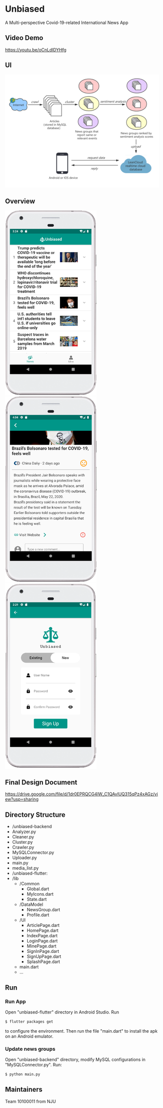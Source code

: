 ﻿# Unbiased
A Multi-perspective Covid-19-related International News App

## Video Demo
https://youtu.be/oCnLdIDYHfg

## UI
![Overview](https://github.com/rubychen0611/Unbiased/blob/master/images/overview.png)
## Overview
<img src="https://github.com/rubychen0611/Unbiased/blob/master/images/%E4%B8%BB%E9%A1%B5.png" width = "300"/>
<img src="https://github.com/rubychen0611/Unbiased/blob/master/images/%E6%96%B0%E9%97%BB%E9%A1%B5.png" width = "300"/>
<img src="https://github.com/rubychen0611/Unbiased/blob/master/images/%E6%B3%A8%E5%86%8C.png" width = "300"/>

## Final Design Document
https://drive.google.com/file/d/1dr0EPRQCG4lW_C1QAvIUQ315qPz4xAGz/view?usp=sharing

## Directory Structure
- /unbiased-backend
 - Analyzer.py
 - Cleaner.py
 - Cluster.py
 - Crawler.py
 - MySQLConnector.py
 - Uploader.py
 - main.py
 - media_list.py
- /unbiased-flutter:
 - /lib
     - /Common
         - Global.dart
         - MyIcons.dart
         - State.dart
     - /DataModel
         - NewsGroup.dart
         - Profile.dart
     - /UI
        - ArticlePage.dart
        - HomePage.dart
        - IndexPage.dart
        - LoginPage.dart
        - MinePage.dart
        - SignInPage.dart
        - SignUpPage.dart
        - SplashPage.dart
    - main.dart
    - …

## Run
### Run App
Open "unbiased-flutter" directory in Android Studio. Run 
```sh
$ flutter packages get
```
to configure the environment. Then run the file "main.dart" to install the apk on an Android emulator.

### Update news groups
Open "unbiased-backend" directory, modify MySQL configurations in "MySQLConnector.py". Run:
```sh
$ python main.py
```
## Maintainers
Team 10100011 from NJU

    


  [1]: https://github.com/rubychen0611/Unbiased/blob/master/images/overview.png?raw=true